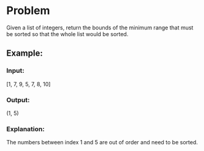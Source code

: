 # Problem</br>

Given a list of integers, return the bounds of the minimum range that must be sorted so that the whole list would be sorted.</br>

## Example:</br>
### Input:</br>
[1, 7, 9, 5, 7, 8, 10]</br>
### Output:</br> 
(1, 5)</br>
### Explanation:</br>
The numbers between index 1 and 5 are out of order and need to be sorted.</br>
